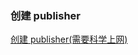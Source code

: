### 创建 publisher

[创建 publisher(需要科学上网)](https://marketplace.visualstudio.com/manage/createpublisher?managePageRedirect=true)
